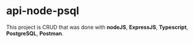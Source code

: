 # api-node-psql

This project is CRUD that was done with **nodeJS**, **ExpressJS**, **Typescript**, **PostgreSQL**, **Postman**.

